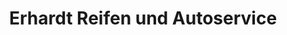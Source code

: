 ---
title: "Erhardt Reifen und Autoservice"
url: /langenhagen/erhardt-reifen-und-autoservice/
shop: Autowerkstatt
---